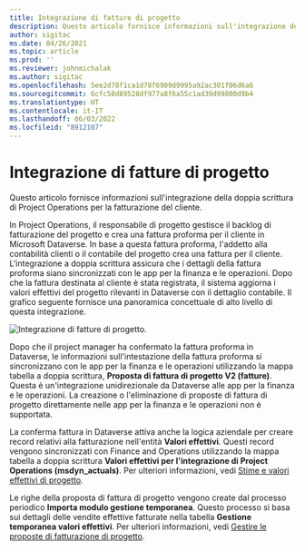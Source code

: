 ```yaml
---
title: Integrazione di fatture di progetto
description: Questo articolo fornisce informazioni sull'integrazione della doppia scrittura di Project Operations per la fatturazione del cliente.
author: sigitac
ms.date: 04/26/2021
ms.topic: article
ms.prod: ''
ms.reviewer: johnmichalak
ms.author: sigitac
ms.openlocfilehash: 5ee2d78f1ca1d78f6909d9995a92ac301f06d6a6
ms.sourcegitcommit: 6cfc50d89528df977a8f6a55c1ad39d99800d9b4
ms.translationtype: HT
ms.contentlocale: it-IT
ms.lasthandoff: 06/03/2022
ms.locfileid: "8912107"
---
```

# <a name="project-invoice-integration"></a>Integrazione di fatture di progetto

Questo articolo fornisce informazioni sull'integrazione della doppia scrittura di Project Operations per la fatturazione del cliente.

In Project Operations, il responsabile di progetto gestisce il backlog di fatturazione del progetto e crea una fattura proforma per il cliente in Microsoft Dataverse. In base a questa fattura proforma, l'addetto alla contabilità clienti o il contabile del progetto crea una fattura per il cliente. L'integrazione a doppia scrittura assicura che i dettagli della fattura proforma siano sincronizzati con le app per la finanza e le operazioni. Dopo che la fattura destinata al cliente è stata registrata, il sistema aggiorna i valori effettivi del progetto rilevanti in Dataverse con il dettaglio contabile. Il grafico seguente fornisce una panoramica concettuale di alto livello di questa integrazione.

   ![Integrazione di fatture di progetto.](./media/DW5Invoicing.png)

Dopo che il project manager ha confermato la fattura proforma in Dataverse, le informazioni sull'intestazione della fattura proforma si sincronizzano con le app per la finanza e le operazioni utilizzando la mappa tabella a doppia scrittura, **Proposta di fattura di progetto V2 (fatture)**. Questa è un'integrazione unidirezionale da Dataverse alle app per la finanza e le operazioni. La creazione o l'eliminazione di proposte di fattura di progetto direttamente nelle app per la finanza e le operazioni non è supportata.

La conferma fattura in Dataverse attiva anche la logica aziendale per creare record relativi alla fatturazione nell'entità **Valori effettivi**. Questi record vengono sincronizzati con Finance and Operations utilizzando la mappa tabella a doppia scrittura **Valori effettivi per l'integrazione di Project Operations (msdyn\_actuals)**. Per ulteriori informazioni, vedi [Stime e valori effettivi di progetto](resource-dual-write-estimates-actuals.md). 

Le righe della proposta di fattura di progetto vengono create dal processo periodico **Importa modulo gestione temporanea**. Questo processo si basa sui dettagli delle vendite effettive fatturate nella tabella **Gestione temporanea valori effettivi**. Per ulteriori informazioni, vedi [Gestire le proposte di fatturazione di progetto](../invoicing/format-update-project-invoice-proposals.md#create-project-invoice-proposals). 
